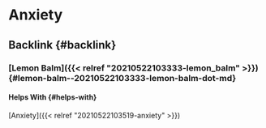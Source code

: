 # Anxiety


## Backlink {#backlink}


### [Lemon Balm]({{< relref "20210522103333-lemon_balm" >}}) {#lemon-balm--20210522103333-lemon-balm-dot-md}


#### Helps With {#helps-with}

[Anxiety]({{< relref "20210522103519-anxiety" >}})
